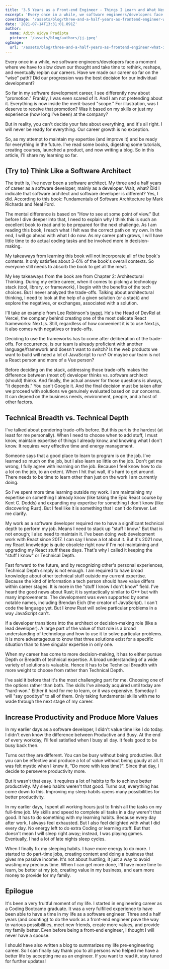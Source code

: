 ```yaml
---
title: '3.5 Years as a Front-end Engineer - Things I Learn and What Next?'
excerpt: 'Every once in a while, we software engineers/developers face a moment where we have to slow down our thought and take a time to rethink, reshape, and eventually replan our careers.'
coverImage: '/assets/blog/three-and-a-half-years-as-frontend-engineer-what-i-learn/cover-image.png'
date: '2021-07-14T13:31:01.891Z'
author:
  name: Adith Widya Pradipta
  picture: '/assets/blog/authors/jj.jpeg'
ogImage:
  url: '/assets/blog/three-and-a-half-years-as-frontend-engineer-what-i-learn/og-image.png'
---
```


Every once in a while, we software engineers/developers face a moment where we have to slow down our thought and take time to rethink, reshape, and eventually replan our careers. Have we made our career so far on the "wise" path? Did our progression was the best decision for our individual development?

So far in my software development career, I see differently now about "promotion." Frankly, I was even scared of it. And I am not pretending about it. Everything is now inside the merit-based "scope." For illustration, was I deserve to receive that promotion? Was it based on my skills or just my experience (how long I've been) at the company?

But in reality, you can't decide your fate about everything, and it's all right. I will never be ready for everything. Our career growth is no exception.

So, as my attempt to maintain my expertise (and improve it) and be ready for everything in the future. I've read some books, digesting some tutorials, creating courses, launched a product, and now writing a blog. So in this article, I'll share my learning so far.

## (Try to) Think Like a Software Architect

The truth is, I've never been a software architect. My three and a half years of career as a software developer, mainly as a developer. Wait, what? Did I indicate that software architect and software developer is different? Yes, I did. According to this book: Fundamentals of Software Architecture by Mark Richards and Neal Ford.

The mental difference is based on "How to see at some point of view." But before I dive deeper into that, I need to explain why I think this is such an excellent book to read and to be prepared for the next challenge. As I am reading this book, I reach what I felt was the correct path on my own. In the end, I will go ahead with what I do now. As my career path grows, I will have little time to do actual coding tasks and be involved more in decision-making.

My takeaways from learning this book will not incorporate all of the book's contents. It only satisfies about 3-6% of the book's overall contexts. So everyone still needs to absorb the book to get all the meat.

My key takeaways from the book are from Chapter 2: Architectural Thinking. During my entire career, when it comes to picking a technology stack (tool, library, or framework), I begin with the benefits of the tech choices. But I never analyzed the trade-offs. Talking about architectural thinking, I need to look at the help of a given solution (or a stack) and explore the negatives, or exchanges, associated with a solution.

I'll take an example from Lee Robinson's [tweet](https://twitter.com/leeerob/status/1412048627212505089?s=20). He's the Head of DevRel at Vercel, the company behind creating one of the most delicate React frameworks: Next.js. Still, regardless of how convenient it is to use Next.js, it also comes with negatives or trade-offs.

Deciding to use the frameworks has to come after deliberation of the trade-offs. For occurrence, is our team is already proficient with another language/framework and doesn't want to switch? Is the web products we want to build will need a lot of JavaScript to run? Or maybe our team is not a React person and more of a Vue person?

Before deciding on the stack, addressing those trade-offs makes the difference between (most of) developer thinks vs. software architect (should) thinks. And finally, the actual answer for those questions is always, "It depends." You can't Google it. And the final decision must be taken after we proceed with solutions we genuinely evaluated based on our concerns. It can depend on the business needs, environment, people, and a host of other factors.

## Technical Breadth vs. Technical Depth

I've talked about pondering trade-offs before. But this part is the hardest (at least for me personally). When I need to choose when to add stuff, I must know, maintain expertise of things I already know, and knowing what I don't know. It requires very effective time and energy management.

Someone says that a good place to learn to program is on the job. I've learned so much on the job, but I also learn so little on the job. Don't get me wrong, I fully agree with learning on the job. Because I feel know how to do a lot on the job, to an extent. When I hit that wall, it's hard to get around. There needs to be time to learn other than just on the work I am currently doing.

So I've spent more time learning outside my work. I am maintaining my expertise on something I already know (like taking the Epic React course by Kent C. Dodds) and expanding my expertise for something I don't know (like discovering Rust). But I feel like it is something that I can't do forever. Let me clarify.

My work as a software developer required me to have a significant technical depth to perform my job. Means I need to stack up "stuff I know." But that is not enough; I also need to maintain it. I've been doing web development work with React since 2017. I can say I know a lot about it. But it's 2021 now, my React knowledge is quite obsolete right now if I'm not maintaining and upgrading my React stuff these days. That's why I called it keeping the "stuff I know" or Technical Depth.

Fast forward to the future, and by recognizing other's personal experiences, Technical Depth simply is not enough. I am required to have broad knowledge about other technical stuff outside my current expertise. Because the kind of information a tech person should have value differs within career stages. It is more in the "stuff I know I don't know" field. I've heard the good news about Rust; it is syntactically similar to C++ but with many improvements. The development was even supported by some notable names, including Brendan Eich (the creator of JavaScript). I can't code the language yet. But I know Rust will solve particular problems in a way JavaScript can't.

If a developer transitions into the architect or decision-making role (like a lead developer). A large part of the value of that role is a broad understanding of technology and how to use it to solve particular problems. It is more advantageous to know that three solutions exist for a specific situation than to have singular expertise in only one.

When my career has come to more decision-making, it has to either pursue Depth or Breadth of technical expertise. A broad understanding of a wide variety of solutions is valuable. Hence it has to be Technical Breadth with more weight to choose from rather than Technical Depth.

I've said it before that it's the most challenging part for me. Choosing one of the options rather than both. The skills I've already acquired until today are "hard-won." Either it hard for me to learn, or it was expensive. Someday I will "say goodbye" to all of them. Only taking fundamental skills with me to wade through the next stage of my career.

## Increase Productivity and Produce More Values

In my earlier days as a software developer, I didn't value time like I do today. I didn't even know the difference between Productive and Busy. At the end of every workday, I'll feel satisfied when I busy all day. It feels good to be busy back then.

Turns out they are different. You can be busy without being productive. But you can be effective and produce a lot of value without being gaudy at all. It was felt mystic when I knew it, "Do more with less time?". Since that day, I decide to persevere productivity more.

But it wasn't that easy. It requires a lot of habits to fix to achieve better productivity. My sleep habits weren't that good. Turns out, everything has come down to this. Improving my sleep habits opens many possibilities for better productivity.

In my earlier days, I spent all working hours just to finish all the tasks on my full-time job. My skills and speed to complete all tasks in a day weren't that good. It has to do something with my learning habits. Because every day after work, I always feel exhausted. But I also feel delighted with what I did every day. No energy left to do extra Coding or learning stuff. But that doesn't mean I will sleep right away; instead, I was playing games. Eventually, I had a lot of late nights sleep cycles.

When I finally fix my sleeping habits. I have more energy to do more. I started to do part-time jobs, creating content and doing a business that gives me passive income. It's not about hustling; it just a way to avoid wasting my precious time. When I can get more done, I'll have more time to learn, be better at my job, creating value in my business, and earn more money to provide for my family.

## Epilogue

It's been a very fruitful moment of my life. I started in engineering career as a Coding Bootcamp graduate. It was a very fulfilled experience to have been able to have a time in my life as a software engineer. Three and a half years (and counting) to do the work as a front-end engineer pave the way to various possibilities, meet new friends, create more values, and provide my family better. Even before being a front-end engineer, I thought I will never have a spouse.

I should have also written a blog to summarizes my life pre-engineering career. So I can finally say thank you to all persons who helped me have a better life by accepting me as an engineer. If you want to read it, stay tuned for further updates!
